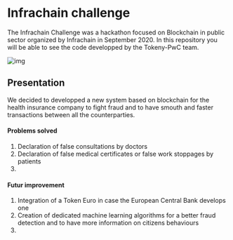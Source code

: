 # Infrachain challenge

The Infrachain Challenge was a hackathon focused on Blockchain in public sector organized by Infrachain in September 2020. In this repository you will be able to see the code developped by the Tokeny-PwC team.

![img](https://imgur.com/OU30RVB.png)

## Presentation 

We decided to developped a new system based on blockchain for the health insurance company to fight fraud and to have smouth and faster transactions between all the counterparties.

#### Problems solved

1. Declaration of false consultations by doctors
2. Declaration of false medical certificates or false work stoppages by patients 
3.

#### Futur improvement

1. Integration of a Token Euro in case the European Central Bank develops one
2. Creation of dedicated machine learning algorithms for a better fraud detection and to have more information on citizens behaviours 
3. 
